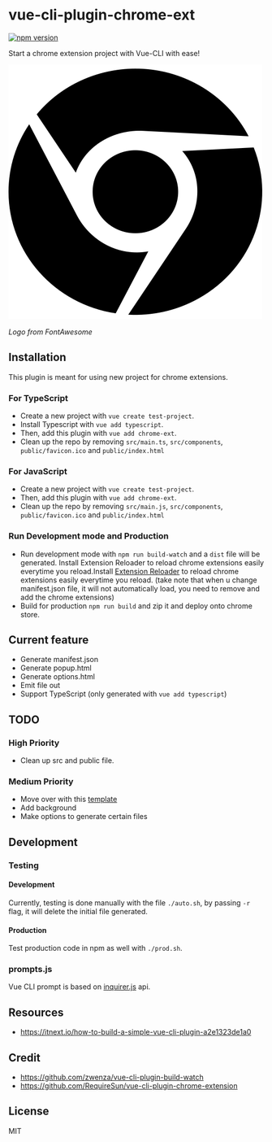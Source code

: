 # vue-cli-plugin-chrome-ext

[![npm version](https://badge.fury.io/js/vue-cli-plugin-chrome-ext.svg)](https://www.npmjs.com/package/vue-cli-plugin-chrome-ext)

Start a chrome extension project with Vue-CLI with ease!

![chrome logo](./logo.png)

_Logo from FontAwesome_

## Installation

This plugin is meant for using new project for chrome extensions.

### For TypeScript

- Create a new project with `vue create test-project`.
- Install Typescript with `vue add typescript`.
- Then, add this plugin with `vue add chrome-ext`.
- Clean up the repo by removing `src/main.ts`, `src/components`, `public/favicon.ico` and `public/index.html`

### For JavaScript

- Create a new project with `vue create test-project`.
- Then, add this plugin with `vue add chrome-ext`.
- Clean up the repo by removing `src/main.js`, `src/components`, `public/favicon.ico` and `public/index.html`

### Run Development mode and Production

- Run development mode with `npm run build-watch` and a `dist` file will be generated. Install Extension Reloader to reload chrome extensions easily everytime you reload.Install [Extension Reloader](https://chrome.google.com/webstore/detail/extensions-reloader/fimgfedafeadlieiabdeeaodndnlbhid) to reload chrome extensions easily everytime you reload. (take note that when u change manifest.json file, it will not automatically load, you need to remove and add the chrome extensions)
- Build for production `npm run build` and zip it and deploy onto chrome store.

## Current feature

- Generate manifest.json
- Generate popup.html
- Generate options.html
- Emit file out
- Support TypeScript (only generated with `vue add typescript`)

## TODO

### High Priority

- Clean up src and public file.

### Medium Priority

- Move over with this [template](https://github.com/posva/vue-plugin-template)
- Add background
- Make options to generate certain files

## Development

### Testing

#### Development

Currently, testing is done manually with the file `./auto.sh`, by passing `-r` flag, it will delete the initial file generated.

#### Production

Test production code in npm as well with `./prod.sh`.

### prompts.js

Vue CLI prompt is based on [inquirer.js](https://github.com/SBoudrias/Inquirer.js) api.

## Resources

- https://itnext.io/how-to-build-a-simple-vue-cli-plugin-a2e1323de1a0

## Credit

- https://github.com/zwenza/vue-cli-plugin-build-watch
- https://github.com/RequireSun/vue-cli-plugin-chrome-extension

## License

MIT
